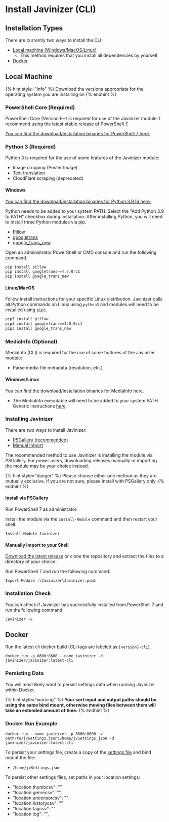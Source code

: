 # Install Javinizer (CLI)

## Installation Types

There are currently two ways to install the CLI:

* [Local machine (Windows/MacOS/Linux)](install-javinizer-cli.md#local-machine)
  * This method requires that you install all dependencies by yourself
* [Docker](install-javinizer-cli.md#docker)

## Local Machine

{% hint style="info" %}
Download the versions appropriate for the operating system you are installing on
{% endhint %}

### PowerShell Core (Required)

PowerShell Core (Version 6+) is required for use of the Javinizer module. I recommend using the latest stable release of PowerShell 7.

[You can find the download/installation binaries for PowerShell 7 here.](https://github.com/PowerShell/PowerShell/releases/latest)&#x20;

### Python 3 (Required)

Python 3 is required for the use of some features of the Javinizer module:

* Image cropping (Poster Image)
* Text translation
* CloudFlare scraping (deprecated)

#### Windows

[You can find the download/installation binaries for Python 3.9.16 here.](https://www.python.org/downloads/release/python-3916/)

Python needs to be added to your system PATH. Select the "Add Python 3.9 to PATH" checkbox during installation. After installing Python, you will need to install three Python modules via pip.

* [Pillow](https://pypi.org/project/Pillow/)
* [googletrans](https://pypi.org/project/googletrans/4.0.0rc1/)
* [google\_trans\_new](https://pypi.org/project/google-trans-new/)

Open an administrator PowerShell or CMD console and run the following command.

```powershell
pip install pillow
pip install googletrans==4.0.0rc1
pip install google_trans_new
```

#### Linux/MacOS

Follow install instructions for your specific Linux distribution. Javinizer calls all Python commands on Linux using `python3` and modules will need to be installed using `pip3`.

```sh
pip3 install pillow
pip3 install googletrans==4.0.0rc1
pip3 install google_trans_new
```

### MediaInfo (Optional)

MediaInfo (CLI) is required for the use of some features of the Javinizer module:

* Parse media file metadata (resolution, etc.)

#### Windows/Linux

[You can find the download/installation binaries for MediaInfo here.](https://mediaarea.net/en/MediaInfo/Download)

* The MediaInfo executable will need to be added to your system PATH. Generic instructions [here](https://stackoverflow.com/a/41895179).

### Installing Javinizer

There are two ways to install Javinizer:

* [PSGallery (recommended)](install-javinizer-cli.md#install-via-psgallery)
* [Manual Import](install-javinizer-cli.md#manually-import-to-your-shell)

The recommended method to use Javinizer is installing the module via PSGallery. For power users, downloading releases manually or importing the module may be your choice instead.

{% hint style="danger" %}
Please choose either one method as they are mutually exclusive. If you are not sure, please install with PSGallery only.
{% endhint %}

#### Install via PSGallery

Run PowerShell 7 as administrator.

Install the module via the `Install-Module` command and then restart your shell.

```
Install-Module Javinizer
```

#### Manually Import to your Shell

[Download the latest release](https://github.com/javinizer/Javinizer/releases) or clone the repository and extract the files to a directory of your choice.

Run PowerShell 7 and run the following command:

```
Import-Module .\Javinizer\Javinizer.psm1
```

### Installation Check

You can check if Javinizer has successfully installed from PowerShell 7 and run the following command:

```
Javinizer -v
```

## Docker

Run the latest cli docker build (CLI tags are labeled as `[version]-cli`).

```
docker run -p 8600:8600 --name javinizer -d javinizer/javinizer:latest-cli
```

### Persisting Data

You will most likely want to persist settings data when running Javinizer within Docker.

{% hint style="warning" %}
**Your sort input and output paths should be using the same bind mount, otherwise moving files between them will take an extended amount of time.**
{% endhint %}

### Docker Run Example

```
docker run --name javinizer -p 8600:8600 -v path/to/jvSettings.json:/home/jvSettings.json -d javinizer/javinizer:latest-cli
```

To persist your settings file, create a copy of the [settings file](https://github.com/javinizer/Javinizer/blob/master/src/Javinizer/jvSettings.json) and bind mount the file:&#x20;

* `/home/jvSettings.json`

To persist other settings files, set paths in your location settings:

* "location.thumbcsv": ""
* "location.genrecsv": ""
* "location.uncensorcsv": ""
* "location.historycsv": ""
* "location.tagcsv": ""
* "location.log": "",
